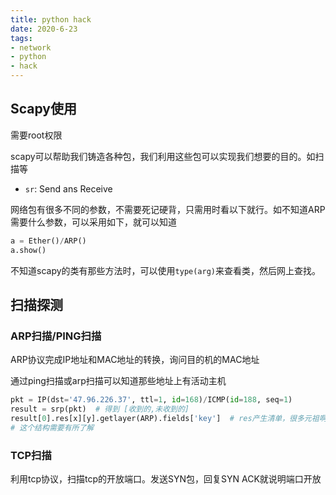 ```yaml
---
title: python hack
date: 2020-6-23
tags: 
- network
- python
- hack
---
```


## Scapy使用

需要root权限

scapy可以帮助我们铸造各种包，我们利用这些包可以实现我们想要的目的。如扫描等

- `sr`: Send ans Receive 

网络包有很多不同的参数，不需要死记硬背，只需用时看以下就行。如不知道ARP需要什么参数，可以采用如下，就可以知道

``` python
a = Ether()/ARP()
a.show()
```

不知道scapy的类有那些方法时，可以使用`type(arg)`来查看类，然后网上查找。


## 扫描探测

### ARP扫描/PING扫描

ARP协议完成IP地址和MAC地址的转换，询问目的机的MAC地址

通过ping扫描或arp扫描可以知道那些地址上有活动主机

``` python
pkt = IP(dst='47.96.226.37', ttl=1, id=168)/ICMP(id=188, seq=1)
result = srp(pkt)  # 得到 [收到的,未收到的]
result[0].res[x][y].getlayer(ARP).fields['key']  # res产生清单，很多元祖啊；getlayer是将二进制转换为字典，fields获取对应的值，缺省的获取整个字典
# 这个结构需要有所了解
```


### TCP扫描

利用tcp协议，扫描tcp的开放端口。发送SYN包，回复SYN ACK就说明端口开放 











